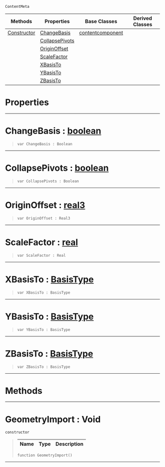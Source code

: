  `ContentMeta`

|Methods|Properties|Base Classes|Derived Classes|
|---|---|---|---|
|[ Constructor](https://github.com/PlasmaEngine/PlasmaDocs/blob/master/code_reference/class_reference/geometryimport.markdown#geometryimport-void)|[ ChangeBasis](https://github.com/PlasmaEngine/PlasmaDocs/blob/master/code_reference/class_reference/geometryimport.markdown#changebasis-plasma-engine)|[contentcomponent](https://github.com/PlasmaEngine/PlasmaDocs/blob/master/code_reference/class_reference/contentcomponent.markdown)| |
| |[ CollapsePivots](https://github.com/PlasmaEngine/PlasmaDocs/blob/master/code_reference/class_reference/geometryimport.markdown#collapsepivots-plasma-engi)| | |
| |[ OriginOffset](https://github.com/PlasmaEngine/PlasmaDocs/blob/master/code_reference/class_reference/geometryimport.markdown#originoffset-plasma-engine)| | |
| |[ ScaleFactor](https://github.com/PlasmaEngine/PlasmaDocs/blob/master/code_reference/class_reference/geometryimport.markdown#scalefactor-plasma-engine)| | |
| |[ XBasisTo](https://github.com/PlasmaEngine/PlasmaDocs/blob/master/code_reference/class_reference/geometryimport.markdown#xbasisto-plasma-engine-doc)| | |
| |[ YBasisTo](https://github.com/PlasmaEngine/PlasmaDocs/blob/master/code_reference/class_reference/geometryimport.markdown#ybasisto-plasma-engine-doc)| | |
| |[ ZBasisTo](https://github.com/PlasmaEngine/PlasmaDocs/blob/master/code_reference/class_reference/geometryimport.markdown#zbasisto-plasma-engine-doc)| | |


 #  Properties


---  
 #  ChangeBasis : [boolean](https://github.com/PlasmaEngine/PlasmaDocs/blob/master/code_reference/lightning_base_types/boolean.markdown)

> 
> ``` lang=cpp, name=Lightning
> var ChangeBasis : Boolean


---  
 #  CollapsePivots : [boolean](https://github.com/PlasmaEngine/PlasmaDocs/blob/master/code_reference/lightning_base_types/boolean.markdown)

> 
> ``` lang=cpp, name=Lightning
> var CollapsePivots : Boolean


---  
 #  OriginOffset : [real3](https://github.com/PlasmaEngine/PlasmaDocs/blob/master/code_reference/lightning_base_types/real3.markdown)

> 
> ``` lang=cpp, name=Lightning
> var OriginOffset : Real3


---  
 #  ScaleFactor : [real](https://github.com/PlasmaEngine/PlasmaDocs/blob/master/code_reference/lightning_base_types/real.markdown)

> 
> ``` lang=cpp, name=Lightning
> var ScaleFactor : Real


---  
 #  XBasisTo : [BasisType](https://github.com/PlasmaEngine/PlasmaDocs/blob/master/code_reference/enum_reference.markdown#basistype)

> 
> ``` lang=cpp, name=Lightning
> var XBasisTo : BasisType


---  
 #  YBasisTo : [BasisType](https://github.com/PlasmaEngine/PlasmaDocs/blob/master/code_reference/enum_reference.markdown#basistype)

> 
> ``` lang=cpp, name=Lightning
> var YBasisTo : BasisType


---  
 #  ZBasisTo : [BasisType](https://github.com/PlasmaEngine/PlasmaDocs/blob/master/code_reference/enum_reference.markdown#basistype)

> 
> ``` lang=cpp, name=Lightning
> var ZBasisTo : BasisType


---  
 #  Methods


---  
 #  GeometryImport : Void

 `constructor`

> 
> |Name|Type|Description|
> |---|---|---|
> ``` lang=cpp, name=Lightning
> function GeometryImport()
> ``` 


---  
 

 